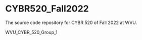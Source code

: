# CYBR520_Fall2022
The source code repository for CYBR 520 of Fall 2022 at WVU.

WVU_CYBR_520_Group_1
